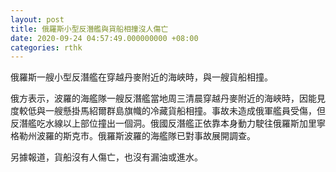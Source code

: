 ```yaml
---
layout: post
title: 俄羅斯小型反潛艦與貨船相撞沒人傷亡
date: 2020-09-24 04:57:49.000000000 +08:00
categories: rthk
---
```


俄羅斯一艘小型反潛艦在穿越丹麥附近的海峽時，與一艘貨船相撞。

俄方表示，波羅的海艦隊一艘反潛艦當地周三清晨穿越丹麥附近的海峽時，因能見度較低與一艘懸掛馬紹爾群島旗幟的冷藏貨船相撞。事故未造成俄軍艦員受傷，但反潛艦吃水線以上部位撞出一個洞。俄國反潛艦正依靠本身動力駛往俄羅斯加里寧格勒州波羅的斯克市。俄羅斯波羅的海艦隊已對事故展開調查。

另據報道，貨船沒有人傷亡，也沒有漏油或進水。
